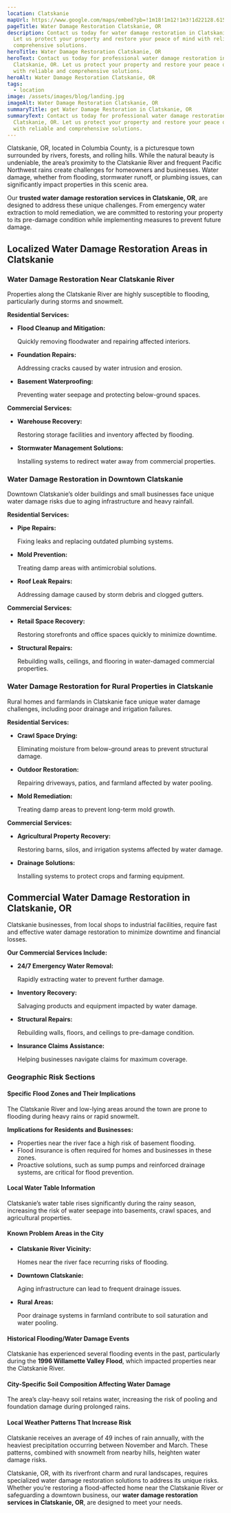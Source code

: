 ```yaml
---
location: Clatskanie
mapUrl: https://www.google.com/maps/embed?pb=!1m18!1m12!1m3!1d22128.615216557064!2d-123.22347717483512!3d46.10937459213053!2m3!1f0!2f0!3f0!3m2!1i1024!2i768!4f13.1!3m3!1m2!1s0x549464d87b2e94f3%3A0x14a3ff5e8bccd9b6!2sClatskanie%2C%20OR%2097016!5e0!3m2!1sen!2sus!4v1735174887921!5m2!1sen!2sus
pageTitle: Water Damage Restoration Clatskanie, OR
description: Contact us today for water damage restoration in Clatskanie, OR.
  Let us protect your property and restore your peace of mind with reliable and
  comprehensive solutions.
heroTitle: Water Damage Restoration Clatskanie, OR
heroText: Contact us today for professional water damage restoration in
  Clatskanie, OR. Let us protect your property and restore your peace of mind
  with reliable and comprehensive solutions.
heroAlt: Water Damage Restoration Clatskanie, OR
tags:
  - location
image: /assets/images/blog/landing.jpg
imageAlt: Water Damage Restoration Clatskanie, OR
summaryTitle: get Water Damage Restoration in Clatskanie, OR
summaryText: Contact us today for professional water damage restoration in
  Clatskanie, OR. Let us protect your property and restore your peace of mind
  with reliable and comprehensive solutions.
---
```

Clatskanie, OR, located in Columbia County, is a picturesque town surrounded by rivers, forests, and rolling hills. While the natural beauty is undeniable, the area’s proximity to the Clatskanie River and frequent Pacific Northwest rains create challenges for homeowners and businesses. Water damage, whether from flooding, stormwater runoff, or plumbing issues, can significantly impact properties in this scenic area.

Our **trusted water damage restoration services in Clatskanie, OR**, are designed to address these unique challenges. From emergency water extraction to mold remediation, we are committed to restoring your property to its pre-damage condition while implementing measures to prevent future damage.

## **Localized Water Damage Restoration Areas in Clatskanie**

### **Water Damage Restoration Near Clatskanie River**

Properties along the Clatskanie River are highly susceptible to flooding, particularly during storms and snowmelt.

**Residential Services:**

* **Flood Cleanup and Mitigation:**

   Quickly removing floodwater and repairing affected interiors.
* **Foundation Repairs:**

   Addressing cracks caused by water intrusion and erosion.
* **Basement Waterproofing:**

   Preventing water seepage and protecting below-ground spaces.

**Commercial Services:**

* **Warehouse Recovery:**

   Restoring storage facilities and inventory affected by flooding.
* **Stormwater Management Solutions:**

   Installing systems to redirect water away from commercial properties.

### **Water Damage Restoration in Downtown Clatskanie**

Downtown Clatskanie’s older buildings and small businesses face unique water damage risks due to aging infrastructure and heavy rainfall.

**Residential Services:**

* **Pipe Repairs:**

   Fixing leaks and replacing outdated plumbing systems.
* **Mold Prevention:**

   Treating damp areas with antimicrobial solutions.
* **Roof Leak Repairs:**

   Addressing damage caused by storm debris and clogged gutters.

**Commercial Services:**

* **Retail Space Recovery:**

   Restoring storefronts and office spaces quickly to minimize downtime.
* **Structural Repairs:**

   Rebuilding walls, ceilings, and flooring in water-damaged commercial properties.

### **Water Damage Restoration for Rural Properties in Clatskanie**

Rural homes and farmlands in Clatskanie face unique water damage challenges, including poor drainage and irrigation failures.

**Residential Services:**

* **Crawl Space Drying:**

   Eliminating moisture from below-ground areas to prevent structural damage.
* **Outdoor Restoration:**

   Repairing driveways, patios, and farmland affected by water pooling.
* **Mold Remediation:**

   Treating damp areas to prevent long-term mold growth.

**Commercial Services:**

* **Agricultural Property Recovery:**

   Restoring barns, silos, and irrigation systems affected by water damage.
* **Drainage Solutions:**

   Installing systems to protect crops and farming equipment.

## **Commercial Water Damage Restoration in Clatskanie, OR**

Clatskanie businesses, from local shops to industrial facilities, require fast and effective water damage restoration to minimize downtime and financial losses.

**Our Commercial Services Include:**

* **24/7 Emergency Water Removal:**

   Rapidly extracting water to prevent further damage.
* **Inventory Recovery:**

   Salvaging products and equipment impacted by water damage.
* **Structural Repairs:**

   Rebuilding walls, floors, and ceilings to pre-damage condition.
* **Insurance Claims Assistance:**

   Helping businesses navigate claims for maximum coverage.

### **Geographic Risk Sections**

#### **Specific Flood Zones and Their Implications**

The Clatskanie River and low-lying areas around the town are prone to flooding during heavy rains or rapid snowmelt.

**Implications for Residents and Businesses:**

* Properties near the river face a high risk of basement flooding.
* Flood insurance is often required for homes and businesses in these zones.
* Proactive solutions, such as sump pumps and reinforced drainage systems, are critical for flood prevention.

#### **Local Water Table Information**

Clatskanie’s water table rises significantly during the rainy season, increasing the risk of water seepage into basements, crawl spaces, and agricultural properties.

#### **Known Problem Areas in the City**

* **Clatskanie River Vicinity:**

   Homes near the river face recurring risks of flooding.
* **Downtown Clatskanie:**

   Aging infrastructure can lead to frequent drainage issues.
* **Rural Areas:**

   Poor drainage systems in farmland contribute to soil saturation and water pooling.

#### **Historical Flooding/Water Damage Events**

Clatskanie has experienced several flooding events in the past, particularly during the **1996 Willamette Valley Flood**, which impacted properties near the Clatskanie River.

#### **City-Specific Soil Composition Affecting Water Damage**

The area’s clay-heavy soil retains water, increasing the risk of pooling and foundation damage during prolonged rains.

#### **Local Weather Patterns That Increase Risk**

Clatskanie receives an average of 49 inches of rain annually, with the heaviest precipitation occurring between November and March. These patterns, combined with snowmelt from nearby hills, heighten water damage risks.

Clatskanie, OR, with its riverfront charm and rural landscapes, requires specialized water damage restoration solutions to address its unique risks. Whether you’re restoring a flood-affected home near the Clatskanie River or safeguarding a downtown business, our **water damage restoration services in Clatskanie, OR**, are designed to meet your needs.
